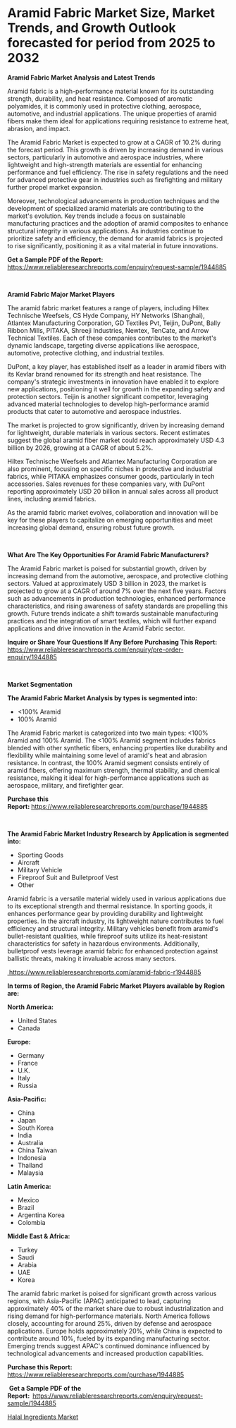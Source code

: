 <p><h1>Aramid Fabric Market Size, Market Trends, and Growth Outlook forecasted for period from 2025 to 2032</h1></p><p><strong>Aramid Fabric Market Analysis and Latest Trends</strong></p>
<p><p>Aramid fabric is a high-performance material known for its outstanding strength, durability, and heat resistance. Composed of aromatic polyamides, it is commonly used in protective clothing, aerospace, automotive, and industrial applications. The unique properties of aramid fibers make them ideal for applications requiring resistance to extreme heat, abrasion, and impact.</p><p>The Aramid Fabric Market is expected to grow at a CAGR of 10.2% during the forecast period. This growth is driven by increasing demand in various sectors, particularly in automotive and aerospace industries, where lightweight and high-strength materials are essential for enhancing performance and fuel efficiency. The rise in safety regulations and the need for advanced protective gear in industries such as firefighting and military further propel market expansion.</p><p>Moreover, technological advancements in production techniques and the development of specialized aramid materials are contributing to the market's evolution. Key trends include a focus on sustainable manufacturing practices and the adoption of aramid composites to enhance structural integrity in various applications. As industries continue to prioritize safety and efficiency, the demand for aramid fabrics is projected to rise significantly, positioning it as a vital material in future innovations.</p></p>
<p><strong>Get a Sample PDF of the Report:&nbsp;</strong> <a href="https://www.reliableresearchreports.com/enquiry/request-sample/1944885?utm_campaign=3316&utm_medium=2&utm_source=Github&utm_content=ia&utm_term=02042025&utm_id=aramid-fabric">https://www.reliableresearchreports.com/enquiry/request-sample/1944885</a></p>
<p>&nbsp;</p>
<p><strong>Aramid Fabric Major Market Players</strong></p>
<p><p>The aramid fabric market features a range of players, including Hiltex Technische Weefsels, CS Hyde Company, HY Networks (Shanghai), Atlantex Manufacturing Corporation, GD Textiles Pvt, Teijin, DuPont, Bally Ribbon Mills, PITAKA, Shreeji Industries, Newtex, TenCate, and Arrow Technical Textiles. Each of these companies contributes to the market's dynamic landscape, targeting diverse applications like aerospace, automotive, protective clothing, and industrial textiles.</p><p>DuPont, a key player, has established itself as a leader in aramid fibers with its Kevlar brand renowned for its strength and heat resistance. The company's strategic investments in innovation have enabled it to explore new applications, positioning it well for growth in the expanding safety and protection sectors. Teijin is another significant competitor, leveraging advanced material technologies to develop high-performance aramid products that cater to automotive and aerospace industries. </p><p>The market is projected to grow significantly, driven by increasing demand for lightweight, durable materials in various sectors. Recent estimates suggest the global aramid fiber market could reach approximately USD 4.3 billion by 2026, growing at a CAGR of about 5.2%.</p><p>Hiltex Technische Weefsels and Atlantex Manufacturing Corporation are also prominent, focusing on specific niches in protective and industrial fabrics, while PITAKA emphasizes consumer goods, particularly in tech accessories. Sales revenues for these companies vary, with DuPont reporting approximately USD 20 billion in annual sales across all product lines, including aramid fabrics. </p><p>As the aramid fabric market evolves, collaboration and innovation will be key for these players to capitalize on emerging opportunities and meet increasing global demand, ensuring robust future growth.</p></p>
<p>&nbsp;</p>
<p><strong>What Are The Key Opportunities For Aramid Fabric Manufacturers?</strong></p>
<p><p>The Aramid Fabric market is poised for substantial growth, driven by increasing demand from the automotive, aerospace, and protective clothing sectors. Valued at approximately USD 3 billion in 2023, the market is projected to grow at a CAGR of around 7% over the next five years. Factors such as advancements in production technologies, enhanced performance characteristics, and rising awareness of safety standards are propelling this growth. Future trends indicate a shift towards sustainable manufacturing practices and the integration of smart textiles, which will further expand applications and drive innovation in the Aramid Fabric sector.</p></p>
<p><strong>Inquire or Share Your Questions If Any Before Purchasing This Report:</strong> <a href="https://www.reliableresearchreports.com/enquiry/pre-order-enquiry/1944885?utm_campaign=3316&utm_medium=2&utm_source=Github&utm_content=ia&utm_term=02042025&utm_id=aramid-fabric">https://www.reliableresearchreports.com/enquiry/pre-order-enquiry/1944885</a></p>
<p>&nbsp;</p>
<p><strong>Market Segmentation</strong></p>
<p><strong>The Aramid Fabric Market Analysis by types is segmented into:</strong></p>
<p><ul><li><100% Aramid</li><li>100% Aramid</li></ul></p>
<p><p>The Aramid Fabric market is categorized into two main types: <100% Aramid and 100% Aramid. The <100% Aramid segment includes fabrics blended with other synthetic fibers, enhancing properties like durability and flexibility while maintaining some level of aramid's heat and abrasion resistance. In contrast, the 100% Aramid segment consists entirely of aramid fibers, offering maximum strength, thermal stability, and chemical resistance, making it ideal for high-performance applications such as aerospace, military, and firefighter gear.</p></p>
<p><strong>Purchase this Report:&nbsp;</strong><a href="https://www.reliableresearchreports.com/purchase/1944885?utm_campaign=3316&utm_medium=2&utm_source=Github&utm_content=ia&utm_term=02042025&utm_id=aramid-fabric">https://www.reliableresearchreports.com/purchase/1944885</a></p>
<p>&nbsp;</p>
<p><strong>The Aramid Fabric Market Industry Research by Application is segmented into:</strong></p>
<p><ul><li>Sporting Goods</li><li>Aircraft</li><li>Military Vehicle</li><li>Fireproof Suit and Bulletproof Vest</li><li>Other</li></ul></p>
<p><p>Aramid fabric is a versatile material widely used in various applications due to its exceptional strength and thermal resistance. In sporting goods, it enhances performance gear by providing durability and lightweight properties. In the aircraft industry, its lightweight nature contributes to fuel efficiency and structural integrity. Military vehicles benefit from aramid's bullet-resistant qualities, while fireproof suits utilize its heat-resistant characteristics for safety in hazardous environments. Additionally, bulletproof vests leverage aramid fabric for enhanced protection against ballistic threats, making it invaluable across many sectors.</p></p>
<p><a href="https://www.reliableresearchreports.com/aramid-fabric-r1944885?utm_campaign=3316&utm_medium=2&utm_source=Github&utm_content=ia&utm_term=02042025&utm_id=aramid-fabric">&nbsp;https://www.reliableresearchreports.com/aramid-fabric-r1944885</a></p>
<p><strong>In terms of Region, the Aramid Fabric Market Players available by Region are:</strong></p>
<p>
    <p> <strong> North America: </strong>
        <ul>
            <li>United States</li>
            <li>Canada</li>
        </ul>
        </p> 
    <p> <strong> Europe: </strong>
        <ul>
            <li>Germany</li>
            <li>France</li>
            <li>U.K.</li>
            <li>Italy</li>
            <li>Russia</li>
        </ul>
        </p> 
    <p> <strong> Asia-Pacific: </strong>
        <ul>
            <li>China</li>
            <li>Japan</li>
            <li>South Korea</li>
            <li>India</li>
            <li>Australia</li>
            <li>China Taiwan</li>
            <li>Indonesia</li>
            <li>Thailand</li>
            <li>Malaysia</li>
        </ul>
        </p> 
    <p> <strong> Latin America: </strong>
        <ul>
            <li>Mexico</li>
            <li>Brazil</li>
            <li>Argentina Korea</li>
            <li>Colombia</li>
        </ul>
        </p> 
    <p> <strong> Middle East & Africa: </strong>
        <ul>
            <li>Turkey</li>
            <li>Saudi</li>
            <li>Arabia</li>
            <li>UAE</li>
            <li>Korea</li>
        </ul>
    </p>
    </p>
<p><p>The aramid fabric market is poised for significant growth across various regions, with Asia-Pacific (APAC) anticipated to lead, capturing approximately 40% of the market share due to robust industrialization and rising demand for high-performance materials. North America follows closely, accounting for around 25%, driven by defense and aerospace applications. Europe holds approximately 20%, while China is expected to contribute around 10%, fueled by its expanding manufacturing sector. Emerging trends suggest APAC's continued dominance influenced by technological advancements and increased production capabilities.</p></p>
<p><strong>Purchase this Report: </strong><a href="https://www.reliableresearchreports.com/purchase/1944885?utm_campaign=3316&utm_medium=2&utm_source=Github&utm_content=ia&utm_term=02042025&utm_id=aramid-fabric">https://www.reliableresearchreports.com/purchase/1944885</a></p>
<p>&nbsp;<strong>Get a Sample PDF of the Report:&nbsp;&nbsp;</strong><a href="https://www.reliableresearchreports.com/enquiry/request-sample/1944885?utm_campaign=3316&utm_medium=2&utm_source=Github&utm_content=ia&utm_term=02042025&utm_id=aramid-fabric">https://www.reliableresearchreports.com/enquiry/request-sample/1944885</a></p>
<p><strong></strong></p>
<p><p><a href="https://github.com/duscarajlha/Market-Research-Report-List-1/blob/main/halal-ingredients-market.md?utm_campaign=3316&utm_medium=2&utm_source=Github&utm_content=ia&utm_term=02042025&utm_id=aramid-fabric">Halal Ingredients Market</a></p></p>